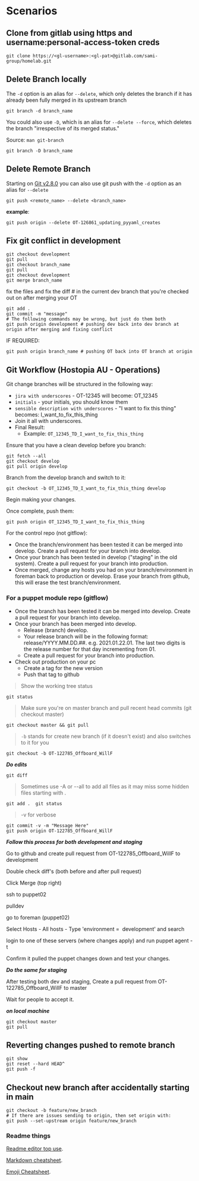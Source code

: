 # Scenarios

## Clone from gitlab using https and username:personal-access-token creds

```shell
git clone https://<gl-username>:<gl-pat>@gitlab.com/sami-group/homelab.git
```

## Delete Branch locally

The `-d` option is an alias for `--delete`, which only deletes the branch if it has already been fully merged in its upstream branch

```shell
git branch -d branch_name
```

You could also use `-D`, which is an alias for `--delete --force`, which deletes the branch "irrespective of its merged status."

Source: `man git-branch`

```shell
git branch -D branch_name
```

## Delete Remote Branch

Starting on [Git v2.8.0](https://github.com/git/git/blob/master/Documentation/RelNotes/2.8.0.txt) you can also use git push with the `-d` option as an alias for `--delete`

```shell
git push <remote_name> --delete <branch_name>
```

**example**:

```shell
git push origin --delete OT-126861_updating_pyyaml_creates
```

## Fix git conflict in development

```shell
git checkout development
git pull
git checkout branch_name
git pull
git checkout development
git merge branch_name
```

fix the files and fix the diff # in the current dev branch that you're checked out on after merging your OT  

```shell
git add .
git commit -m "message"
# The following commands may be wrong, but just do them both
git push origin development # pushing dev back into dev branch at origin after merging and fixing conflict
```

IF REQUIRED:

```shell
git push origin branch_name # pushing OT back into OT branch at origin
```

## Git Workflow (Hostopia AU - Operations)

Git change branches will be structured in the following way:

- `jira with underscores` - OT-12345 will become: OT_12345
- `initials` - your initials, you should know them
- `sensible description with underscores` - "I want to fix this thing" becomes: I_want_to_fix_this_thing
- Join it all with underscores.
- Final Result:
  - Example: `OT_12345_TD_I_want_to_fix_this_thing`

Ensure that you have a clean develop before you branch:

```shell
git fetch --all  
git checkout develop  
git pull origin develop
```

Branch from the develop branch and switch to it:

```shell
git checkout -b OT_12345_TD_I_want_to_fix_this_thing develop
```

Begin making your changes.

Once complete, push them:

```shell
git push origin OT_12345_TD_I_want_to_fix_this_thing
```

For the control repo (not gitflow):

- Once the branch/environment has been tested it can be merged into develop. Create a pull request for your branch into develop.
- Once your branch has been tested in develop ("staging" in the old system). Create a pull request for your branch into production.
- Once merged, change any hosts you had on your branch/environment in foreman back to production or develop. Erase your branch from github, this will erase the test branch/environment.

### For a puppet module repo (gitflow)

- Once the branch has been tested it can be merged into develop. Create a pull request for your branch into develop.
- Once your branch has been merged into develop.
  - Release (branch) develop.
  - Your release branch will be in the following format: release/YYYY.MM.DD.##. e.g. 2021.01.22.01. The last two digits is the release number for that day incrementing from 01.
  - Create a pull request for your branch into production.
- Check out production on your pc
  - Create a tag for the new version
  - Push that tag to github

> Show the working tree status

```shell
git status
```

> Make sure you're on master branch and pull recent head commits (git checkout master)

```shell
git checkout master && git pull
```

> `-b` stands for create new branch (if it doesn't exist) and also switches to it for you

```shell
git checkout -b OT-122785_Offboard_WillF
```

***Do edits***

```shell
git diff
```

> Sometimes use -A or --all to add all files as it may miss some hidden files starting with .

```shell
git add .  git status
```

> -v for verbose

```shell
git commit -v -m "Message Here"
git push origin OT-122785_Offboard_WillF
```

***Follow this process for both development and staging***

Go to github and create pull request from OT-122785_Offboard_WillF to development

Double check diff's (both before and after pull request)

Click Merge (top right)

ssh to puppet02

pulldev

go to foreman (puppet02)

Select Hosts - All hosts - Type 'environment =  development' and search

login to one of these servers (where changes apply) and run puppet agent -t

Confirm it pulled the puppet changes down and test your changes.

***Do the same for staging***

After testing both dev and staging, Create a pull request from OT-122785_Offboard_WillF to master

Wait for people to accept it.

***on local machine***

```shell
git checkout master
git pull
```

## Reverting changes pushed to remote branch

```shell
git show
git reset --hard HEAD^
git push -f
```

## Checkout new branch after accidentally starting in main

```shell
git checkout -b feature/new_branch
# If there are issues sending to origin, then set origin with:
git push --set-upstream origin feature/new_branch
```

### Readme things

[Readme editor top use](https://readme.so/editor).

[Markdown cheatsheet](https://github.com/tchapi/markdown-cheatsheet/blob/master/README.md).

[Emoji Cheatsheet](https://www.webfx.com/tools/emoji-cheat-sheet/).
